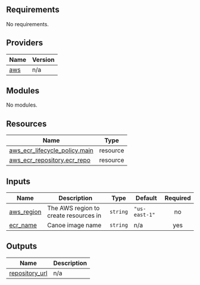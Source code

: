 ## Requirements

No requirements.

## Providers

| Name | Version |
|------|---------|
| <a name="provider_aws"></a> [aws](#provider\_aws) | n/a |

## Modules

No modules.

## Resources

| Name | Type |
|------|------|
| [aws_ecr_lifecycle_policy.main](https://registry.terraform.io/providers/hashicorp/aws/latest/docs/resources/ecr_lifecycle_policy) | resource |
| [aws_ecr_repository.ecr_repo](https://registry.terraform.io/providers/hashicorp/aws/latest/docs/resources/ecr_repository) | resource |

## Inputs

| Name | Description | Type | Default | Required |
|------|-------------|------|---------|:--------:|
| <a name="input_aws_region"></a> [aws\_region](#input\_aws\_region) | The AWS region to create resources in | `string` | `"us-east-1"` | no |
| <a name="input_ecr_name"></a> [ecr\_name](#input\_ecr\_name) | Canoe image name | `string` | n/a | yes |

## Outputs

| Name | Description |
|------|-------------|
| <a name="output_repository_url"></a> [repository\_url](#output\_repository\_url) | n/a |
